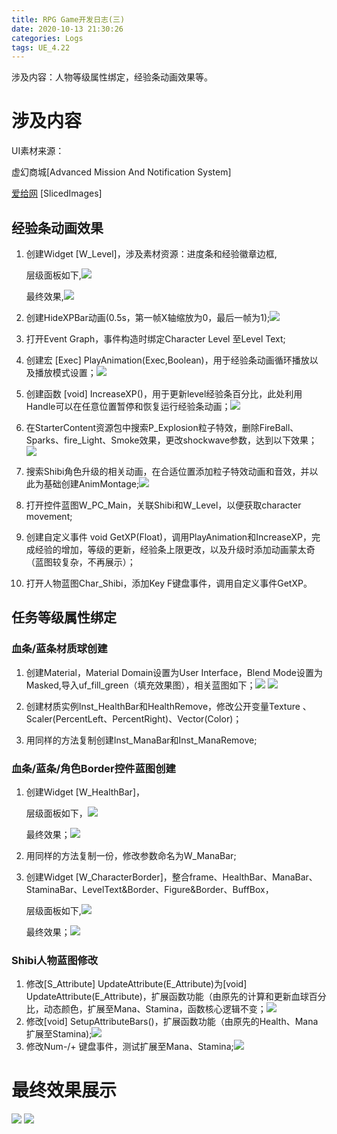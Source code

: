 ```yaml
---
title: RPG Game开发日志(三) 
date: 2020-10-13 21:30:26
categories: Logs
tags: UE_4.22 
---
```


涉及内容：人物等级属性绑定，经验条动画效果等。
<!--more-->

# 涉及内容

UI素材来源：

虚幻商城[Advanced Mission And Notification System]

[爱给网](http://www.aigei.com/) [SlicedImages]

## 经验条动画效果

1. 创建Widget [W_Level]，涉及素材资源：进度条和经验徽章边框,

   层级面板如下,<img src='https://img-blog.csdnimg.cn/20201013221953333.png'>

   最终效果,<img src='https://img-blog.csdnimg.cn/20201013222300719.png'>

2. 创建HideXPBar动画(0.5s，第一帧X轴缩放为0，最后一帧为1);<img src='https://img-blog.csdnimg.cn/20201013222531735.png'>

3. 打开Event Graph，事件构造时绑定Character Level 至Level Text;

4. 创建宏 [Exec] PlayAnimation(Exec,Boolean)，用于经验条动画循环播放以及播放模式设置；<img src='https://img-blog.csdnimg.cn/20201013223428875.png'>

5. 创建函数 [void] IncreaseXP()，用于更新level经验条百分比，此处利用Handle可以在任意位置暂停和恢复运行经验条动画；<img src='https://img-blog.csdnimg.cn/20201013223800968.png'>

6. 在StarterContent资源包中搜索P_Explosion粒子特效，删除FireBall、Sparks、fire_Light、Smoke效果，更改shockwave参数，达到以下效果；<img src='https://img-blog.csdnimg.cn/20201013225153345.png'>

7. 搜索Shibi角色升级的相关动画，在合适位置添加粒子特效动画和音效，并以此为基础创建AnimMontage;<img src='https://img-blog.csdnimg.cn/2020101322552387.png'>

8. 打开控件蓝图W_PC_Main，关联Shibi和W_Level，以便获取character movement;

9. 创建自定义事件 void GetXP(Float)，调用PlayAnimation和IncreaseXP，完成经验的增加，等级的更新，经验条上限更改，以及升级时添加动画蒙太奇（蓝图较复杂，不再展示）；

10. 打开人物蓝图Char_Shibi，添加Key F键盘事件，调用自定义事件GetXP。



## 任务等级属性绑定

### 血条/蓝条材质球创建

1. 创建Material，Material Domain设置为User Interface，Blend Mode设置为Masked,导入uf_fill_green（填充效果图），相关蓝图如下；<img src='https://img-blog.csdnimg.cn/20201013230852397.png'> <img src='https://img-blog.csdnimg.cn/20201013230948299.png'>

2. 创建材质实例Inst_HealthBar和HealthRemove，修改公开变量Texture 、Scaler(PercentLeft、PercentRight)、Vector(Color)；

3. 用同样的方法复制创建Inst_ManaBar和Inst_ManaRemove;

   

### 血条/蓝条/角色Border控件蓝图创建

1. 创建Widget [W_HealthBar]，

   层级面板如下，<img src='https://img-blog.csdnimg.cn/2020101323190811.png'>

   最终效果；<img src='https://img-blog.csdnimg.cn/20201013232000940.png'>

2. 用同样的方法复制一份，修改参数命名为W_ManaBar;

3. 创建Widget [W_CharacterBorder]，整合frame、HealthBar、ManaBar、StaminaBar、LevelText&Border、Figure&Border、BuffBox，

   层级面板如下,<img src='https://img-blog.csdnimg.cn/20201013232626224.png'>

   最终效果；<img src='https://img-blog.csdnimg.cn/20201013232731899.png'>

### Shibi人物蓝图修改

1. 修改[S_Attribute] UpdateAttribute(E_Attribute)为[void] UpdateAttribute(E_Attribute)，扩展函数功能（由原先的计算和更新血球百分比，动态颜色，扩展至Mana、Stamina，函数核心逻辑不变；<img src='https://img-blog.csdnimg.cn/20201013233125525.png'>
2. 修改[void] SetupAttributeBars()，扩展函数功能（由原先的Health、Mana扩展至Stamina);<img src='https://img-blog.csdnimg.cn/20201013233517102.png'>
3. 修改Num-/+ 键盘事件，测试扩展至Mana、Stamina;<img src='https://img-blog.csdnimg.cn/20201013233813393.png'>

# 最终效果展示

<img src='https://img-blog.csdnimg.cn/20201013220531552.gif'>

<img src='https://img-blog.csdnimg.cn/20201013220800638.gif'>

